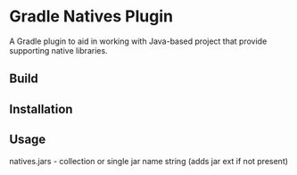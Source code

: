 # Gradle Natives Plugin

A Gradle plugin to aid in working with Java-based project that provide supporting native libraries.

## Build

## Installation

## Usage




natives.jars - collection or single jar name string (adds jar ext if not present)
